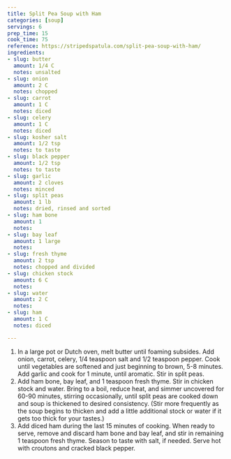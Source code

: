 ```yaml
---
title: Split Pea Soup with Ham
categories: [soup]
servings: 6
prep_time: 15
cook_time: 75
reference: https://stripedspatula.com/split-pea-soup-with-ham/
ingredients:
- slug: butter
  amount: 1/4 C
  notes: unsalted
- slug: onion
  amount: 2 C
  notes: chopped
- slug: carrot
  amount: 1 C
  notes: diced
- slug: celery
  amount: 1 C
  notes: diced
- slug: kosher salt
  amount: 1/2 tsp
  notes: to taste
- slug: black pepper
  amount: 1/2 tsp
  notes: to taste
- slug: garlic
  amount: 2 cloves
  notes: minced
- slug: split peas
  amount: 1 lb
  notes: dried, rinsed and sorted
- slug: ham bone
  amount: 1
  notes:
- slug: bay leaf
  amount: 1 large
  notes:
- slug: fresh thyme
  amount: 2 tsp
  notes: chopped and divided
- slug: chicken stock
  amount: 6 C
  notes:
- slug: water
  amount: 2 C
  notes:
- slug: ham
  amount: 1 C
  notes: diced

---
```


1. In a large pot or Dutch oven, melt butter until foaming subsides. Add onion, carrot, celery, 1/4 teaspoon salt and 1/2 teaspoon pepper. Cook until vegetables are softened and just beginning to brown, 5-8 minutes. Add garlic and cook for 1 minute, until aromatic. Stir in split peas.
2. Add ham bone, bay leaf, and 1 teaspoon fresh thyme. Stir in chicken stock and water. Bring to a boil, reduce heat, and simmer uncovered for 60-90 minutes, stirring occasionally, until split peas are cooked down and soup is thickened to desired consistency. (Stir more frequently as the soup begins to thicken and add a little additional stock or water if it gets too thick for your tastes.)
3. Add diced ham during the last 15 minutes of cooking. When ready to serve, remove and discard ham bone and bay leaf, and stir in remaining 1 teaspoon fresh thyme. Season to taste with salt, if needed. Serve hot with croutons and cracked black pepper.
